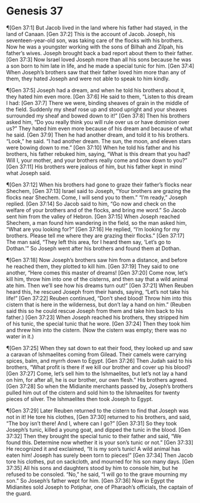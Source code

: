 # Genesis 37

¶[Gen 37:1] But Jacob lived in the land where his father had stayed, in the land of Canaan.
[Gen 37:2] This is the account of Jacob. Joseph, his seventeen-year-old son, was taking care of the flocks with his brothers. Now he was a youngster working with the sons of Bilhah and Zilpah, his father’s wives. Joseph brought back a bad report about them to their father.
[Gen 37:3] Now Israel loved Joseph more than all his sons because he was a son born to him late in life, and he made a special tunic for him.
[Gen 37:4] When Joseph’s brothers saw that their father loved him more than any of them, they hated Joseph and were not able to speak to him kindly.

¶[Gen 37:5] Joseph had a dream, and when he told his brothers about it, they hated him even more.
[Gen 37:6] He said to them, “Listen to this dream I had:
[Gen 37:7] There we were, binding sheaves of grain in the middle of the field. Suddenly my sheaf rose up and stood upright and your sheaves surrounded my sheaf and bowed down to it!”
[Gen 37:8] Then his brothers asked him, “Do you really think you will rule over us or have dominion over us?” They hated him even more because of his dream and because of what he said.
[Gen 37:9] Then he had another dream, and told it to his brothers. “Look,” he said. “I had another dream. The sun, the moon, and eleven stars were bowing down to me.”
[Gen 37:10] When he told his father and his brothers, his father rebuked him, saying, “What is this dream that you had? Will I, your mother, and your brothers really come and bow down to you?”
[Gen 37:11] His brothers were jealous of him, but his father kept in mind what Joseph said.

¶[Gen 37:12] When his brothers had gone to graze their father’s flocks near Shechem,
[Gen 37:13] Israel said to Joseph, “Your brothers are grazing the flocks near Shechem. Come, I will send you to them.” “I’m ready,” Joseph replied.
[Gen 37:14] So Jacob said to him, “Go now and check on the welfare of your brothers and of the flocks, and bring me word.” So Jacob sent him from the valley of Hebron.
[Gen 37:15] When Joseph reached Shechem, a man found him wandering in the field, so the man asked him, “What are you looking for?”
[Gen 37:16] He replied, “I’m looking for my brothers. Please tell me where they are grazing their flocks.”
[Gen 37:17] The man said, “They left this area, for I heard them say, ‘Let’s go to Dothan.’” So Joseph went after his brothers and found them at Dothan.

¶[Gen 37:18] Now Joseph’s brothers saw him from a distance, and before he reached them, they plotted to kill him.
[Gen 37:19] They said to one another, “Here comes this master of dreams!
[Gen 37:20] Come now, let’s kill him, throw him into one of the cisterns, and then say that a wild animal ate him. Then we’ll see how his dreams turn out!”
[Gen 37:21] When Reuben heard this, he rescued Joseph from their hands, saying, “Let’s not take his life!”
[Gen 37:22] Reuben continued, “Don’t shed blood! Throw him into this cistern that is here in the wilderness, but don’t lay a hand on him.” (Reuben said this so he could rescue Joseph from them and take him back to his father.)
[Gen 37:23] When Joseph reached his brothers, they stripped him of his tunic, the special tunic that he wore.
[Gen 37:24] Then they took him and threw him into the cistern. (Now the cistern was empty; there was no water in it.)

¶[Gen 37:25] When they sat down to eat their food, they looked up and saw a caravan of Ishmaelites coming from Gilead. Their camels were carrying spices, balm, and myrrh down to Egypt.
[Gen 37:26] Then Judah said to his brothers, “What profit is there if we kill our brother and cover up his blood?
[Gen 37:27] Come, let’s sell him to the Ishmaelites, but let’s not lay a hand on him, for after all, he is our brother, our own flesh.” His brothers agreed.
[Gen 37:28] So when the Midianite merchants passed by, Joseph’s brothers pulled him out of the cistern and sold him to the Ishmaelites for twenty pieces of silver. The Ishmaelites then took Joseph to Egypt.

¶[Gen 37:29] Later Reuben returned to the cistern to find that Joseph was not in it! He tore his clothes,
[Gen 37:30] returned to his brothers, and said, “The boy isn’t there! And I, where can I go?”
[Gen 37:31] So they took Joseph’s tunic, killed a young goat, and dipped the tunic in the blood.
[Gen 37:32] Then they brought the special tunic to their father and said, “We found this. Determine now whether it is your son’s tunic or not.”
[Gen 37:33] He recognized it and exclaimed, “It is my son’s tunic! A wild animal has eaten him! Joseph has surely been torn to pieces!”
[Gen 37:34] Then Jacob tore his clothes, put on sackcloth, and mourned for his son many days.
[Gen 37:35] All his sons and daughters stood by him to console him, but he refused to be consoled. “No,” he said, “I will go to the grave mourning my son.” So Joseph’s father wept for him.
[Gen 37:36] Now in Egypt the Midianites sold Joseph to Potiphar, one of Pharaoh’s officials, the captain of the guard.
